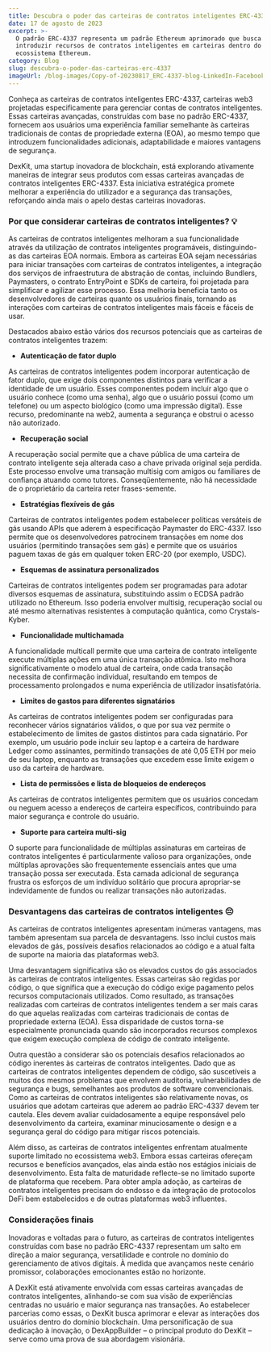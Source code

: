 ```yaml
---
title: Descubra o poder das carteiras de contratos inteligentes ERC-4337
date: 17 de agosto de 2023
excerpt: >-
  O padrão ERC-4337 representa um padrão Ethereum aprimorado que busca
  introduzir recursos de contratos inteligentes em carteiras dentro do
  ecossistema Ethereum.
category: Blog
slug: descubra-o-poder-das-carteiras-erc-4337
imageUrl: /blog-images/Copy-of-20230817_ERC-4337-blog-LinkedIn-Facebook.png
---
```

Conheça as carteiras de contratos inteligentes ERC-4337, carteiras web3 projetadas especificamente para gerenciar contas de contratos inteligentes. Essas carteiras avançadas, construídas com base no padrão ERC-4337, fornecem aos usuários uma experiência familiar semelhante às carteiras tradicionais de contas de propriedade externa (EOA), ao mesmo tempo que introduzem funcionalidades adicionais, adaptabilidade e maiores vantagens de segurança.

DexKit, uma startup inovadora de blockchain, está explorando ativamente maneiras de integrar seus produtos com essas carteiras avançadas de contratos inteligentes ERC-4337. Esta iniciativa estratégica promete melhorar a experiência do utilizador e a segurança das transações, reforçando ainda mais o apelo destas carteiras inovadoras.

### Por que considerar carteiras de contratos inteligentes? 💡

As carteiras de contratos inteligentes melhoram a sua funcionalidade através da utilização de contratos inteligentes programáveis, distinguindo-as das carteiras EOA normais. Embora as carteiras EOA sejam necessárias para iniciar transações com carteiras de contratos inteligentes, a integração dos serviços de infraestrutura de abstração de contas, incluindo Bundlers, Paymasters, o contrato EntryPoint e SDKs de carteira, foi projetada para simplificar e agilizar esse processo. Essa melhoria beneficia tanto os desenvolvedores de carteiras quanto os usuários finais, tornando as interações com carteiras de contratos inteligentes mais fáceis e fáceis de usar.

Destacados abaixo estão vários dos recursos potenciais que as carteiras de contratos inteligentes trazem:

* **Autenticação de fator duplo**

As carteiras de contratos inteligentes podem incorporar autenticação de fator duplo, que exige dois componentes distintos para verificar a identidade de um usuário. Esses componentes podem incluir algo que o usuário conhece (como uma senha), algo que o usuário possui (como um telefone) ou um aspecto biológico (como uma impressão digital). Esse recurso, predominante na web2, aumenta a segurança e obstrui o acesso não autorizado.

* **Recuperação social**

A recuperação social permite que a chave pública de uma carteira de contrato inteligente seja alterada caso a chave privada original seja perdida. Este processo envolve uma transação multisig com amigos ou familiares de confiança atuando como tutores. Conseqüentemente, não há necessidade de o proprietário da carteira reter frases-semente.

* **Estratégias flexíveis de gás**

Carteiras de contratos inteligentes podem estabelecer políticas versáteis de gás usando APIs que aderem à especificação Paymaster do ERC-4337. Isso permite que os desenvolvedores patrocinem transações em nome dos usuários (permitindo transações sem gás) e permite que os usuários paguem taxas de gás em qualquer token ERC-20 (por exemplo, USDC).

* **Esquemas de assinatura personalizados**

Carteiras de contratos inteligentes podem ser programadas para adotar diversos esquemas de assinatura, substituindo assim o ECDSA padrão utilizado no Ethereum. Isso poderia envolver multisig, recuperação social ou até mesmo alternativas resistentes à computação quântica, como Crystals-Kyber.

* **Funcionalidade multichamada**

A funcionalidade multicall permite que uma carteira de contrato inteligente execute múltiplas ações em uma única transação atômica. Isto melhora significativamente o modelo atual de carteira, onde cada transação necessita de confirmação individual, resultando em tempos de processamento prolongados e numa experiência de utilizador insatisfatória.

* **Limites de gastos para diferentes signatários**

As carteiras de contratos inteligentes podem ser configuradas para reconhecer vários signatários válidos, o que por sua vez permite o estabelecimento de limites de gastos distintos para cada signatário. Por exemplo, um usuário pode incluir seu laptop e a carteira de hardware Ledger como assinantes, permitindo transações de até 0,05 ETH por meio de seu laptop, enquanto as transações que excedem esse limite exigem o uso da carteira de hardware.

* **Lista de permissões e lista de bloqueios de endereços**

As carteiras de contratos inteligentes permitem que os usuários concedam ou neguem acesso a endereços de carteira específicos, contribuindo para maior segurança e controle do usuário.

* **Suporte para carteira multi-sig**

O suporte para funcionalidade de múltiplas assinaturas em carteiras de contratos inteligentes é particularmente valioso para organizações, onde múltiplas aprovações são frequentemente essenciais antes que uma transação possa ser executada. Esta camada adicional de segurança frustra os esforços de um indivíduo solitário que procura apropriar-se indevidamente de fundos ou realizar transações não autorizadas.

### Desvantagens das carteiras de contratos inteligentes 😔

As carteiras de contratos inteligentes apresentam inúmeras vantagens, mas também apresentam sua parcela de desvantagens. Isso inclui custos mais elevados de gás, possíveis desafios relacionados ao código e a atual falta de suporte na maioria das plataformas web3.

Uma desvantagem significativa são os elevados custos do gás associados às carteiras de contratos inteligentes. Essas carteiras são regidas por código, o que significa que a execução do código exige pagamento pelos recursos computacionais utilizados. Como resultado, as transações realizadas com carteiras de contratos inteligentes tendem a ser mais caras do que aquelas realizadas com carteiras tradicionais de contas de propriedade externa (EOA). Essa disparidade de custos torna-se especialmente pronunciada quando são incorporados recursos complexos que exigem execução complexa de código de contrato inteligente.

Outra questão a considerar são os potenciais desafios relacionados ao código inerentes às carteiras de contratos inteligentes. Dado que as carteiras de contratos inteligentes dependem de código, são suscetíveis a muitos dos mesmos problemas que envolvem auditoria, vulnerabilidades de segurança e bugs, semelhantes aos produtos de software convencionais. Como as carteiras de contratos inteligentes são relativamente novas, os usuários que adotam carteiras que aderem ao padrão ERC-4337 devem ter cautela. Eles devem avaliar cuidadosamente a equipe responsável pelo desenvolvimento da carteira, examinar minuciosamente o design e a segurança geral do código para mitigar riscos potenciais.

Além disso, as carteiras de contratos inteligentes enfrentam atualmente suporte limitado no ecossistema web3. Embora essas carteiras ofereçam recursos e benefícios avançados, elas ainda estão nos estágios iniciais de desenvolvimento. Esta falta de maturidade reflecte-se no limitado suporte de plataforma que recebem. Para obter ampla adoção, as carteiras de contratos inteligentes precisam do endosso e da integração de protocolos DeFi bem estabelecidos e de outras plataformas web3 influentes.

### Considerações finais

Inovadoras e voltadas para o futuro, as carteiras de contratos inteligentes construídas com base no padrão ERC-4337 representam um salto em direção a maior segurança, versatilidade e controle no domínio do gerenciamento de ativos digitais. À medida que avançamos neste cenário promissor, colaborações emocionantes estão no horizonte.

A DexKit está ativamente envolvida com essas carteiras avançadas de contratos inteligentes, alinhando-se com sua visão de experiências centradas no usuário e maior segurança nas transações. Ao estabelecer parcerias como essas, o DexKit busca aprimorar e elevar as interações dos usuários dentro do domínio blockchain. Uma personificação de sua dedicação à inovação, o DexAppBuilder – o principal produto do DexKit – serve como uma prova de sua abordagem visionária.
